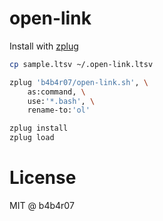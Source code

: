 # open-link

Install with [zplug](https://github.com/zplug)

```zsh
cp sample.ltsv ~/.open-link.ltsv

zplug 'b4b4r07/open-link.sh', \
    as:command, \
    use:'*.bash', \
    rename-to:'ol'

zplug install
zplug load
```

# License

MIT @ b4b4r07
